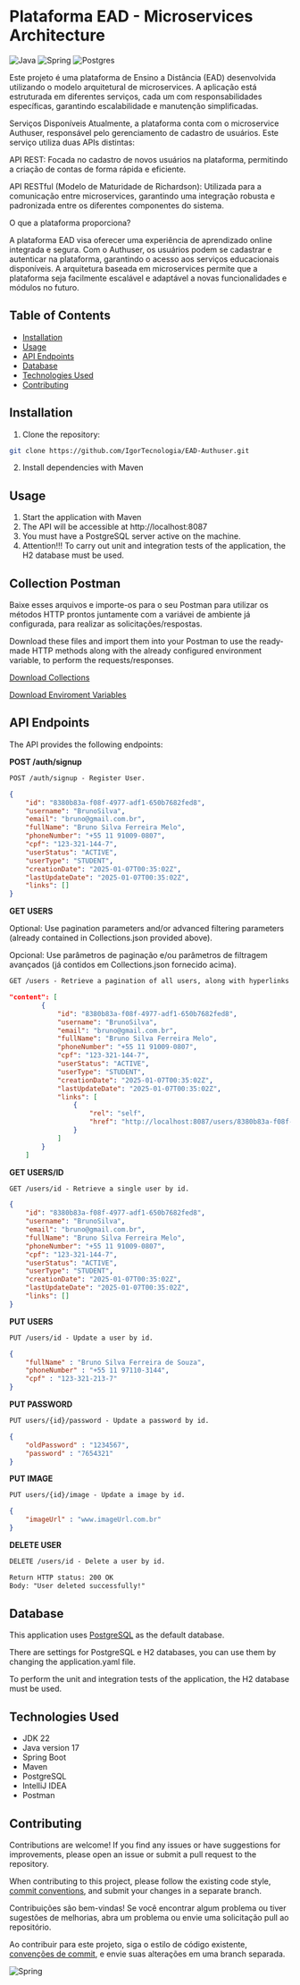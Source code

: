# Plataforma EAD - Microservices Architecture

![Java](https://img.shields.io/badge/java-%23ED8B00.svg?style=for-the-badge&logo=openjdk&logoColor=white)
![Spring](https://img.shields.io/badge/spring-%236DB33F.svg?style=for-the-badge&logo=spring&logoColor=white)
![Postgres](https://img.shields.io/badge/postgres-%23316192.svg?style=for-the-badge&logo=postgresql&logoColor=white)


Este projeto é uma plataforma de Ensino a Distância (EAD) desenvolvida utilizando o modelo arquitetural de microservices. A aplicação está estruturada em diferentes serviços, cada um com responsabilidades específicas, garantindo escalabilidade e manutenção simplificadas.

Serviços Disponíveis
Atualmente, a plataforma conta com o microservice Authuser, responsável pelo gerenciamento de cadastro de usuários. Este serviço utiliza duas APIs distintas:

API REST: Focada no cadastro de novos usuários na plataforma, permitindo a criação de contas de forma rápida e eficiente.

API RESTful (Modelo de Maturidade de Richardson): Utilizada para a comunicação entre microservices, garantindo uma integração robusta e padronizada entre os diferentes componentes do sistema.

O que a plataforma proporciona?

A plataforma EAD visa oferecer uma experiência de aprendizado online integrada e segura. Com o Authuser, os usuários podem se cadastrar e autenticar na plataforma, garantindo o acesso aos serviços educacionais disponíveis. A arquitetura baseada em microservices permite que a plataforma seja facilmente escalável e adaptável a novas funcionalidades e módulos no futuro.



## Table of Contents

- [Installation](#installation)
- [Usage](#usage)
- [API Endpoints](#api-endpoints)
- [Database](#database)
- [Technologies Used](#technologies-used)
- [Contributing](#contributing)

## Installation

1. Clone the repository:

```bash
git clone https://github.com/IgorTecnologia/EAD-Authuser.git
```

2. Install dependencies with Maven

## Usage

1. Start the application with Maven
2. The API will be accessible at http://localhost:8087
3. You must have a PostgreSQL server active on the machine.
4. Attention!!! To carry out unit and integration tests of the application, the H2 database must be used.

## Collection Postman

Baixe esses arquivos e importe-os para o seu Postman para utilizar os métodos HTTP prontos juntamente com a variávei ​​de ambiente já configurada, para realizar as solicitações/respostas.

Download these files and import them into your Postman to use the ready-made HTTP methods along with the already configured environment variable, to perform the requests/responses.

[Download Collections](https://github.com/IgorTecnologia/EAD-Authuser/blob/docs-postman/EAD-AUTH-USER.postman_collection.json)

[Download Enviroment Variables](https://github.com/IgorTecnologia/EAD-Authuser/blob/docs-postman/Environment.postman_environment.json)

## API Endpoints
The API provides the following endpoints:

**POST /auth/signup**
```markdown
POST /auth/signup - Register User.
```
```json
{
    "id": "8380b83a-f08f-4977-adf1-650b7682fed8",
    "username": "BrunoSilva",
    "email": "bruno@gmail.com.br",
    "fullName": "Bruno Silva Ferreira Melo",
    "phoneNumber": "+55 11 91009-0807",
    "cpf": "123-321-144-7",
    "userStatus": "ACTIVE",
    "userType": "STUDENT",
    "creationDate": "2025-01-07T00:35:02Z",
    "lastUpdateDate": "2025-01-07T00:35:02Z",
    "links": []
}
```
**GET USERS**

Optional: Use pagination parameters and/or advanced filtering parameters (already contained in Collections.json provided above).

Opcional: Use parâmetros de paginação e/ou parâmetros de filtragem avançados (já contidos em Collections.json fornecido acima).
```markdown
GET /users - Retrieve a pagination of all users, along with hyperlinks to another endpoint.
```
```json
"content": [
        {
            "id": "8380b83a-f08f-4977-adf1-650b7682fed8",
            "username": "BrunoSilva",
            "email": "bruno@gmail.com.br",
            "fullName": "Bruno Silva Ferreira Melo",
            "phoneNumber": "+55 11 91009-0807",
            "cpf": "123-321-144-7",
            "userStatus": "ACTIVE",
            "userType": "STUDENT",
            "creationDate": "2025-01-07T00:35:02Z",
            "lastUpdateDate": "2025-01-07T00:35:02Z",
            "links": [
                {
                    "rel": "self",
                    "href": "http://localhost:8087/users/8380b83a-f08f-4977-adf1-650b7682fed8"
                }
            ]
        }
    ]
```
**GET USERS/ID**
```markdown
GET /users/id - Retrieve a single user by id.
```

```json
{
    "id": "8380b83a-f08f-4977-adf1-650b7682fed8",
    "username": "BrunoSilva",
    "email": "bruno@gmail.com.br",
    "fullName": "Bruno Silva Ferreira Melo",
    "phoneNumber": "+55 11 91009-0807",
    "cpf": "123-321-144-7",
    "userStatus": "ACTIVE",
    "userType": "STUDENT",
    "creationDate": "2025-01-07T00:35:02Z",
    "lastUpdateDate": "2025-01-07T00:35:02Z",
    "links": []
}
```
**PUT USERS**
```markdown
PUT /users/id - Update a user by id.
```
```json
{
    "fullName" : "Bruno Silva Ferreira de Souza",
    "phoneNumber" : "+55 11 97110-3144",
    "cpf" : "123-321-213-7"
}
```
**PUT PASSWORD**
```markdown
PUT users/{id}/password - Update a password by id.
```
```json
{
    "oldPassword" : "1234567",
    "password" : "7654321"
}
```
**PUT IMAGE**
```markdown
PUT users/{id}/image - Update a image by id.
```
```json
{
    "imageUrl" : "www.imageUrl.com.br"
}
```
**DELETE USER**
```markdown
DELETE /users/id - Delete a user by id.

Return HTTP status: 200 OK
Body: "User deleted successfully!"

```
## Database
This application uses [PostgreSQL](https://www.postgresql.org/docs/) as the default database.

There are settings for PostgreSQL e H2 databases, you can use them by changing the application.yaml file.

To perform the unit and integration tests of the application, the H2 database must be used.

## Technologies Used

- JDK 22
- Java version 17
- Spring Boot
- Maven
- PostgreSQL
- IntelliJ IDEA
- Postman

## Contributing

Contributions are welcome! If you find any issues or have suggestions for improvements, please open an issue or submit a pull request to the repository.

When contributing to this project, please follow the existing code style, [commit conventions](https://www.conventionalcommits.org/en/v1.0.0/), and submit your changes in a separate branch.

Contribuições são bem-vindas! Se você encontrar algum problema ou tiver sugestões de melhorias, abra um problema ou envie uma solicitação pull ao repositório.

Ao contribuir para este projeto, siga o estilo de código existente, [convenções de commit](https://medium.com/linkapi-solutions/conventional-commits-pattern-3778d1a1e657), e envie suas alterações em uma branch separada.

![Spring](https://hermes.dio.me/articles/cover/79a1dddc-5f58-46db-bd5f-95733ba66097.png)
